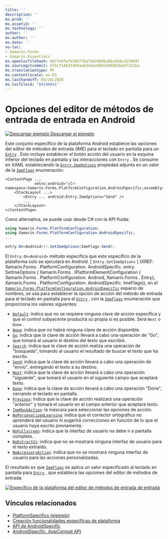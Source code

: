 ```yaml
---
title: ''
description: ''
ms.prod: ''
ms.assetid: ''
ms.technology: ''
author: ''
ms.author: ''
ms.date: ''
no-loc:
- Xamarin.Forms
- Xamarin.Essentials
ms.openlocfilehash: bb77e9fafe39bf76a7d4290dba0bc658cd15094f
ms.sourcegitcommit: 57bc714633364aeb34aba9803e88802bebf321ba
ms.translationtype: MT
ms.contentlocale: es-ES
ms.lasthandoff: 05/28/2020
ms.locfileid: "84140041"
---
```

# <a name="entry-input-method-editor-options-on-android"></a>Opciones del editor de métodos de entrada de entrada en Android

[![Descargar ejemplo](~/media/shared/download.png) Descargar el ejemplo](https://docs.microsoft.com/samples/xamarin/xamarin-forms-samples/userinterface-platformspecifics)

Este conjunto específico de la plataforma Android establece las opciones del editor de métodos de entrada (IME) para el teclado en pantalla para un [`Entry`](xref:Xamarin.Forms.Entry) . Esto incluye establecer el botón acción del usuario en la esquina inferior del teclado en pantalla y las interacciones con `Entry` . Se consume en XAML estableciendo la [`Entry.ImeOptions`](xref:Xamarin.Forms.PlatformConfiguration.AndroidSpecific.Entry.ImeOptionsProperty) propiedad adjunta en un valor de la [`ImeFlags`](xref:Xamarin.Forms.PlatformConfiguration.AndroidSpecific.ImeFlags) enumeración:

```xaml
<ContentPage ...
             xmlns:android="clr-namespace:Xamarin.Forms.PlatformConfiguration.AndroidSpecific;assembly=Xamarin.Forms.Core">
    <StackLayout ...>
        <Entry ... android:Entry.ImeOptions="Send" />
        ...
    </StackLayout>
</ContentPage>
```

Como alternativa, se puede usar desde C# con la API fluida:

```csharp
using Xamarin.Forms.PlatformConfiguration;
using Xamarin.Forms.PlatformConfiguration.AndroidSpecific;
...

entry.On<Android>().SetImeOptions(ImeFlags.Send);
```

El `Entry.On<Android>` método especifica que este específico de la plataforma solo se ejecutará en Android. [ `Entry.SetImeOptions` ] (XREF: Xamarin.Forms . PlatformConfiguration. AndroidSpecific. entry. SetImeOptions ( Xamarin.Forms . IPlatformElementConfiguration { Xamarin.Forms . PlatformConfiguration. Android, Xamarin.Forms . Entry}, Xamarin.Forms . PlatformConfiguration. AndroidSpecific. ImeFlags)), en el [`Xamarin.Forms.PlatformConfiguration.AndroidSpecific`](xref:Xamarin.Forms.PlatformConfiguration.AndroidSpecific) espacio de nombres, se usa para establecer la opción de acción del método de entrada para el teclado en pantalla para el [`Entry`](xref:Xamarin.Forms.Entry) , con la [`ImeFlags`](xref:Xamarin.Forms.PlatformConfiguration.AndroidSpecific.ImeFlags) enumeración que proporciona los valores siguientes:

- [`Default`](xref:Xamarin.Forms.PlatformConfiguration.AndroidSpecific.ImeFlags.Default): indica que no se requiere ninguna clave de acción específica y que el control subyacente producirá su propia si es posible. Será `Next` o `Done` .
- [`None`](xref:Xamarin.Forms.PlatformConfiguration.AndroidSpecific.ImeFlags.None): indica que no habrá ninguna clave de acción disponible.
- [`Go`](xref:Xamarin.Forms.PlatformConfiguration.AndroidSpecific.ImeFlags.Go): indica que la clave de acción llevará a cabo una operación de "Go", que tomará al usuario el destino del texto que escribió.
- [`Search`](xref:Xamarin.Forms.PlatformConfiguration.AndroidSpecific.ImeFlags.Search): indica que la clave de acción realiza una operación de "búsqueda", tomando al usuario el resultado de buscar el texto que ha escrito.
- [`Send`](xref:Xamarin.Forms.PlatformConfiguration.AndroidSpecific.ImeFlags.Send): indica que la clave de acción llevará a cabo una operación de "envío", entregando el texto a su destino.
- [`Next`](xref:Xamarin.Forms.PlatformConfiguration.AndroidSpecific.ImeFlags.Next): indica que la clave de acción llevará a cabo una operación "siguiente", que tomará el usuario en el siguiente campo que aceptará texto.
- [`Done`](xref:Xamarin.Forms.PlatformConfiguration.AndroidSpecific.ImeFlags.Done): indica que la clave de acción llevará a cabo una operación "Done", cerrando el teclado en pantalla.
- [`Previous`](xref:Xamarin.Forms.PlatformConfiguration.AndroidSpecific.ImeFlags.Previous): indica que la clave de acción realizará una operación "anterior" y tomará el usuario en el campo anterior que aceptará texto.
- [`ImeMaskAction`](xref:Xamarin.Forms.PlatformConfiguration.AndroidSpecific.ImeFlags.ImeMaskAction): la máscara para seleccionar las opciones de acción.
- [`NoPersonalizedLearning`](xref:Xamarin.Forms.PlatformConfiguration.AndroidSpecific.ImeFlags.NoPersonalizedLearning): indica que el corrector ortográfico no aprenderá del usuario ni sugerirá correcciones en función de lo que el usuario haya escrito previamente.
- [`NoFullscreen`](xref:Xamarin.Forms.PlatformConfiguration.AndroidSpecific.ImeFlags.NoFullscreen): indica que la interfaz de usuario no debe ir a pantalla completa.
- [`NoExtractUi`](xref:Xamarin.Forms.PlatformConfiguration.AndroidSpecific.ImeFlags.NoExtractUi): indica que no se mostrará ninguna interfaz de usuario para el texto extraído.
- [`NoAccessoryAction`](xref:Xamarin.Forms.PlatformConfiguration.AndroidSpecific.ImeFlags.NoAccessoryAction): indica que no se mostrará ninguna interfaz de usuario para las acciones personalizadas.

El resultado es que [`ImeFlags`](xref:Xamarin.Forms.PlatformConfiguration.AndroidSpecific.ImeFlags) se aplica un valor especificado al teclado en pantalla para [`Entry`](xref:Xamarin.Forms.Entry) , que establece las opciones del editor de métodos de entrada:

[![Específico de la plataforma del editor de métodos de entrada de entrada](entry-ime-options-images/entry-imeoptions.png "Específico de la plataforma del editor de métodos de entrada de entrada")](entry-ime-options-images/entry-imeoptions-large.png#lightbox "Específico de la plataforma del editor de métodos de entrada de entrada")

## <a name="related-links"></a>Vínculos relacionados

- [PlatformSpecifics (ejemplo)](https://docs.microsoft.com/samples/xamarin/xamarin-forms-samples/userinterface-platformspecifics)
- [Creación funcionalidades específicas de plataforma](~/xamarin-forms/platform/platform-specifics/index.md#creating-platform-specifics)
- [API de AndroidSpecific](xref:Xamarin.Forms.PlatformConfiguration.AndroidSpecific)
- [AndroidSpecific. AppCompat API](xref:Xamarin.Forms.PlatformConfiguration.AndroidSpecific.AppCompat)
